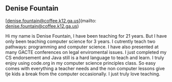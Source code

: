 ## Denise Fountain

[denise.fountain@coffee.k12.ga.us](mailto: denise.fountain@coffee.k12.ga.us)

Hi my name is Denise Fountain, I have been teaching for 21 years. But I  have only been teaching computer science for 3 years. I cutrently teach two pathways: programming and computer science. I have also presented at many GACTE conferences on legal enviromental issues. I just completed my CS endorsement and Java still is a hard language to teach and learn. I truly enjoy using code.org in my computer science principles class. So easy comes with everything a teacher needs and the non computer lessons give tje kids a break from the computer occasionally.  I just truly love teaching.
